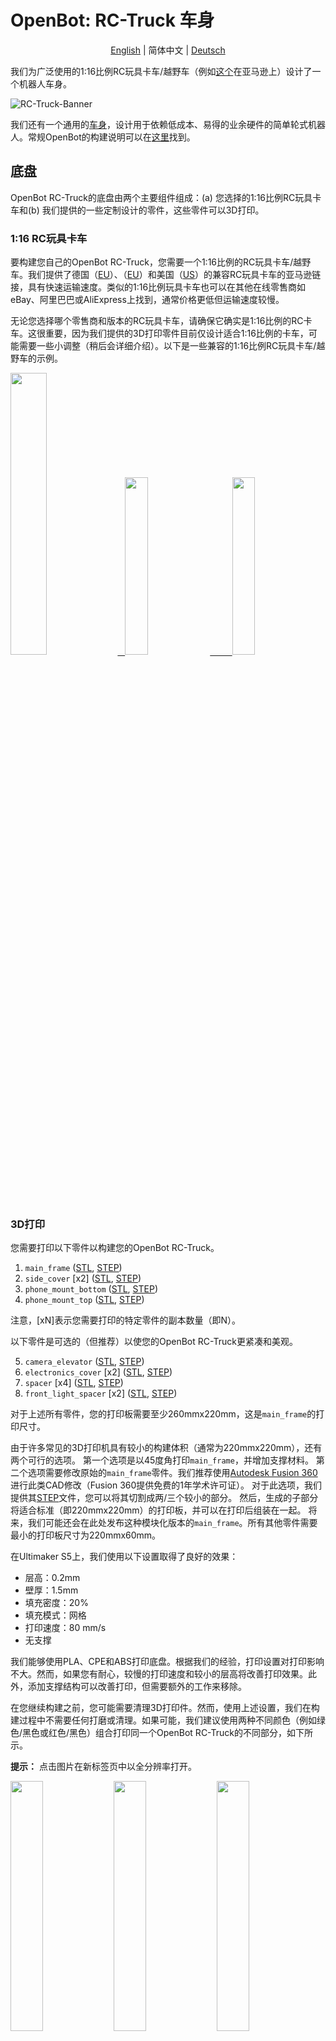 # OpenBot: RC-Truck 车身

<p align="center">
  <a href="README.md">English</a> |
  <span>简体中文</span> |
  <a href="README.de-DE.md">Deutsch</a>
</p>

我们为广泛使用的1:16比例RC玩具卡车/越野车（例如[这个](https://www.amazon.de/dp/B00M3J7DJW)在亚马逊上）设计了一个机器人车身。

![RC-Truck-Banner](/docs/images/rc-truck-banner.jpg)

我们还有一个通用的[车身](/body/)，设计用于依赖低成本、易得的业余硬件的简单轮式机器人。常规OpenBot的构建说明可以在[这里](/body/README.md)找到。

## 底盘

OpenBot RC-Truck的底盘由两个主要组件组成：(a) 您选择的1:16比例RC玩具卡车和(b) 我们提供的一些定制设计的零件，这些零件可以3D打印。

### 1:16 RC玩具卡车

要构建您自己的OpenBot RC-Truck，您需要一个1:16比例的RC玩具卡车/越野车。我们提供了德国（[EU](https://www.amazon.de/dp/B00M3J7DJW)）、（[EU](https://www.amazon.de/dp/B088FGVYNW)）和美国（[US](https://www.amazon.com/gp/product/B09C8XMPQ9)）的兼容RC玩具卡车的亚马逊链接，具有快速运输速度。类似的1:16比例玩具卡车也可以在其他在线零售商如eBay、阿里巴巴或AliExpress上找到，通常价格更低但运输速度较慢。

无论您选择哪个零售商和版本的RC玩具卡车，请确保它确实是1:16比例的RC卡车。这很重要，因为我们提供的3D打印零件目前仅设计适合1:16比例的卡车，可能需要一些小调整（稍后会详细介绍）。以下是一些兼容的1:16比例RC玩具卡车/越野车的示例。

<p float="left">
  <a href="https://www.amazon.de/dp/B00M3J7DJW" target="_blank"> <img src="/docs/images/rc_toy_1.jpg" width="34%" /> &nbsp
  </a>
  <a href="https://www.amazon.com/gp/product/B09C8XMPQ9" target="_blank"> <img src="/docs/images/rc_toy_2.jpg" width="27%" /> &nbsp &nbsp &nbsp &nbsp
  </a>
  <a href="https://www.amazon.de/dp/B088FGVYNW" target="_blank"> <img src="/docs/images/rc_toy_3.jpg" width="27%" />
  </a>
</p>

### 3D打印

您需要打印以下零件以构建您的OpenBot RC-Truck。

1) ```main_frame``` ([STL](cad/rc_truck_body/main_frame.stl), [STEP](cad/rc_truck_body/main_frame.step))
2) ```side_cover``` \[x2\] ([STL](cad/rc_truck_body/side_cover.stl), [STEP](cad/rc_truck_body/side_cover.step))
3) ```phone_mount_bottom``` ([STL](../phone_mount/phone_mount_bottom.stl), [STEP](../phone_mount/phone_mount_bottom.step))
4) ```phone_mount_top``` ([STL](../phone_mount/phone_mount_top.stl), [STEP](../phone_mount/phone_mount_top.step))

注意，\[xN\]表示您需要打印的特定零件的副本数量（即N）。

以下零件是可选的（但推荐）以使您的OpenBot RC-Truck更紧凑和美观。

5) ```camera_elevator``` ([STL](cad/rc_truck_body/camera_elevator.stl), [STEP](cad/rc_truck_body/camera_elevator.step))
6) ```electronics_cover``` \[x2\] ([STL](cad/rc_truck_body/electronics_cover.stl), [STEP](cad/rc_truck_body/electronics_cover.step))
7) ```spacer``` \[x4\] ([STL](cad/rc_truck_body/spacer.stl), [STEP](cad/rc_truck_body/spacer.step))
8) ```front_light_spacer``` \[x2\] ([STL](cad/rc_truck_body/front_light_spacer.stl), [STEP](cad/rc_truck_body/front_light_spacer.step))

对于上述所有零件，您的打印板需要至少260mmx220mm，这是```main_frame```的打印尺寸。

由于许多常见的3D打印机具有较小的构建体积（通常为220mmx220mm），还有两个可行的选项。
第一个选项是以45度角打印```main_frame```，并增加支撑材料。
第二个选项需要修改原始的```main_frame```零件。我们推荐使用[Autodesk Fusion 360](https://www.autodesk.com/products/fusion-360/overview)进行此类CAD修改（Fusion 360提供免费的1年学术许可证）。
对于此选项，我们提供其[STEP](/body/cad/rc_truck_body/main_frame.step)文件，您可以将其切割成两/三个较小的部分。
然后，生成的子部分将适合标准（即220mmx220mm）的打印板，并可以在打印后组装在一起。
将来，我们可能还会在此处发布这种模块化版本的```main_frame```。所有其他零件需要最小的打印板尺寸为220mmx60mm。

在Ultimaker S5上，我们使用以下设置取得了良好的效果：

- 层高：0.2mm
- 壁厚：1.5mm
- 填充密度：20%
- 填充模式：网格
- 打印速度：80 mm/s
- 无支撑

我们能够使用PLA、CPE和ABS打印底盘。根据我们的经验，打印设置对打印影响不大。然而，如果您有耐心，较慢的打印速度和较小的层高将改善打印效果。此外，添加支撑结构可以改善打印，但需要额外的工作来移除。

在您继续构建之前，您可能需要清理3D打印件。然而，使用上述设置，我们在构建过程中不需要任何打磨或清理。如果可能，我们建议使用两种不同颜色（例如绿色/黑色或红色/黑色）组合打印同一个OpenBot RC-Truck的不同部分，如下所示。

**提示：** 点击图片在新标签页中以全分辨率打开。

<p float="left">
  <img src="/docs/images/3d_print_rc_1.png" width="32%" />
  <img src="/docs/images/3d_print_rc_2.png" width="32%" /> 
  <img src="/docs/images/3d_print_rc_3.png" width="32%" />
</p>

## 组装

虽然可以采用类似于常规OpenBot的DIY方法构建您的OpenBot RC-Truck（参见OpenBot的DIY构建组件和说明[这里](/body/README.md)），我们推荐使用OpenBot的[定制PCB](/body/pcb)来构建和组装OpenBot RC-Truck。如果您希望构建更整洁或希望构建多个OpenBot RC-Truck，这个选项是推荐的。使用我们的[定制PCB](/body/pcb)的另一个优势是，您可以使用相同的组件构建并在不同的OpenBot车身之间切换。

### 材料清单

OpenBot RC-Truck主要依赖于易得的业余电子产品。我们提供了德国（EU）和美国（US）具有快速运输速度的亚马逊链接。如果您有耐心等待更长时间，您也可以从AliExpress（AE）以更便宜的价格获得组件。您将需要以下组件。

#### 必需组件

- 1x RC玩具卡车/越野车（[EU](https://www.amazon.de/dp/B00M3J7DJW), [EU](https://www.amazon.de/dp/B088FGVYNW), [US](https://www.amazon.com/gp/product/B09C8XMPQ9)）
- 1x Arduino Nano（[EU](https://www.amazon.de/dp/B01MS7DUEM), [US](https://www.amazon.com/dp/B00NLAMS9C), [AE](https://www.aliexpress.com/item/32866959979.html)）
- 1x OpenBot [定制PCB](/body/pcb)
- 1x USB OTG电缆（[EU](https://www.amazon.de/gp/product/B075M4CQHZ), [US](https://www.amazon.com/dp/B07LBHKTMM), [AE](https://www.aliexpress.com/item/10000330515850.html)）
- 1x 弹簧或橡皮筋（[EU](https://www.amazon.de/gp/product/B01N30EAZO/), [US](https://www.amazon.com/dp/B008RFVWU2), [AE](https://www.aliexpress.com/item/33043769059.html)）
- 6x M3x25螺丝（[EU](https://www.amazon.de/dp/B07KFL3SSV), [US](https://www.amazon.com/dp/B07WJL3P3X), [AE](https://www.aliexpress.com/item/4000173341865.html)）
- 6x M3螺母（[EU](https://www.amazon.de/dp/B07JMF3KMD), [US](https://www.amazon.com/dp/B071NLDW56), [AE](https://www.aliexpress.com/item/32977174437.html)）
- 杜邦线（[EU](https://www.amazon.de/dp/B07KYHBVR7), [US](https://www.amazon.com/dp/B07GD2BWPY), [AE](https://www.aliexpress.com/item/4000766001685.html)）

#### 可选组件

- 1x 超声波传感器（[EU](https://www.amazon.de/dp/B00LSJWRXU), [US](https://www.amazon.com/dp/B0852V181G/), [AE](https://www.aliexpress.com/item/32713522570.html)）
- 2x 开关（[EU](https://www.amazon.de/dp/B07QB22J62), [US](https://www.amazon.com/dp/B01N2U8PK0), [AE](https://www.aliexpress.com/item/1000005699023.html)）
- 4x 橙色LED 5mm（[EU](https://www.amazon.de/gp/product/B01NCL0UTQ), [US](https://www.amazon.com/dp/B077XD7MVB), [AE](https://www.aliexpress.com/item/4000329069943.html)）
- 4x 红色LED 5mm（[EU](https://www.amazon.de/dp/B083HN3CLY), [US](https://www.amazon.com/dp/B077X95F7C), [AE](https://www.aliexpress.com/item/4000329069943.html)）
- 2x 白色LED灯（[EU](https://www.amazon.de/-/en/gp/product/B06XTQSZDX), [US](https://www.amazon.com/gp/product/B01N2UPAD8), [AE](https://de.aliexpress.com/item/1005002991235830.html)）
- LED用可变电阻器（[EU](https://www.amazon.de/gp/product/B081TXJJGV), [US](https://www.amazon.com/dp/B0711MB4TL), [AE](https://de.aliexpress.com/item/1005003610664176.html)）

### 构建说明

**提示：** 点击图片在新标签页中以全分辨率打开。

# 下一步

1. 拆卸遥控玩具卡车。移除其顶部盖子，并按照下图所示从底座上拧下四个安装销。保管好所有四个安装销及其对应的螺丝，因为在所有布线完成后，你将使用它们将```main_frame```安装到遥控卡车车身上。所有兼容的遥控玩具卡车都配有两个电机：一个用于油门，另一个用于转向，还有一个用于油门电机的速度控制器（内置5-7V UBEC）和一个2S 7.4V LiPo电池组。从卡车底座上卸下并移除电池组，并使用随车附带的充电器为其充电。暴露/松开两个电机的线连接器以及速度控制器的UBEC输出。在我们的案例中，UBEC输出为6V。
    <p float="left">
      <img src="/docs/images/rc_truck_disassembly_1.JPG" width="32%" />
      <img src="/docs/images/rc_truck_disassembly_2.JPG" width="32%" /> 
      <img src="/docs/images/rc_truck_disassembly_3.JPG" width="32%" />
    </p>
2. 注意到```main_frame```上的两个尺寸d1和d2（如下图所示）取决于所使用的遥控玩具卡车的型号。我们为[这个](https://www.amazon.de/dp/B00M3J7DJW)遥控玩具卡车型号设计了我们的```main_frame```部件。根据你使用的卡车（1:16比例），你可能需要使用```main_frame``` [STEP](/body/cad/rc_truck_body/main_frame.step)文件稍微调整这些尺寸。我们推荐使用[Autodesk Fusion 360](https://www.autodesk.com/products/fusion-360/overview)进行此类CAD修改（Fusion 360提供免费的一年学术许可证）。另外，注意```main_frame```上的小楔形/三角形表示前进方向。
    <p float="left">
      <img src="/docs/images/main-frame-dimensions.png" width="32%" />
      <img src="/docs/images/main-frame-direction.png" width="32%" />
    </p>   
3. （可选）安装用于为机器人供电的开关。你可以简单地通过剪断从速度控制器到电池的正极线，并将开关焊接在这条线的两个分开的部分之间来实现这一点。请确保开关连接器通过热缩管或电工胶带绝缘，并且电源线足够长，以便在组装后开关可以通过```main_frame```背面的矩形开口（见下图）。
    <p float="left">
      <img src="/docs/images/main-frame-switch.png" width="32%" />
      <img src="/docs/images/switch-power.jpg" width="32%" />
    </p>
4. （可选）通过```main_frame```的前格栅安装超声波传感器。如果需要，可以使用热熔胶将其固定到位。在放置之前，轻轻地将连接器推直。这将使组装后更容易访问连接器。将杜邦线从超声波连接器一直拉到```main_frame```背面的矩形开口。
    <p float="left">
      <img src="/docs/images/install-ultrasonic-1.png" width="32%" />
      <img src="/docs/images/ultrasonic-sensor.jpg" width="32%" />
      <img src="/docs/images/install-ultrasonic-2.png" width="32%" />
    </p>
5. （可选）安装用于指示信号的橙色LED灯，分别在```main_frame```的前部和后部。如果需要，可以使用热熔胶将其固定到位。对于每一侧，即左侧和右侧，你需要将前后LED灯并联连接。为此，只需分别将它们的正极和负极连接在一起。类似于超声波传感器电缆，将正负杜邦线从左右指示信号一直拉到```main_frame```背面的矩形开口，在那里它们将连接到PCB上的相应指示信号引脚（正极和负极）。
    <p float="left">
      <img src="/docs/images/insert-leds-orange-1.png" width="32%" />
      <img src="/docs/images/orange-led.jpg" width="32%" />
      <img src="/docs/images/insert-leds-orange-2.png" width="32%" />
    </p>
**提示：** 为了避免布线时的混乱和潜在的接地错误，建议为所有LED的负极形成一个统一的接地环。这意味着在```main_frame```下方运行一根连接所有LED负极的线。然后，这个接地环可以通过一根杜邦线连接到Arduino Nano的接地引脚，该杜邦线运行到```main_frame```背面的矩形开口。

6. （可选）安装前LED灯。你可以使用热熔胶将底座固定到位，并通过每侧的前开口将灯拧入其相应的底座。通过分别连接正极和负极，将两个前LED灯并联连接。由于这些灯工作在6V，你可以将它们的正极直接连接到UBEC输出。将负极连接到接地环（见上面的提示）。这些LED的内部电阻相当高，因此无需添加任何外部电阻。安装LED灯后，在每侧插入并用热熔胶固定两个```front_light_spacers```以锁定LED。
    <p float="left">
      <img src="/docs/images/insert-lamps-1.png" width="32%" />
      <img src="/docs/images/led-lamp-wiring.jpg" width="32%" />
      <img src="/docs/images/add_front_light_spacer.png" width="32%" />
    </p>
7. （可选）安装用于后灯的红色LED。如果需要，可以使用热熔胶将其固定到位。将所有四个红色LED并联连接；即分别连接它们的正极和负极。负极将接地，而正极将通过适当的分压器连接到UBEC输出（有关分压器构造的详细信息，请参见下一步）。
    <p float="left">
      <img src="/docs/images/insert-leds-red.png" width="32%" />
      <img src="/docs/images/red-led.jpg" width="32%" />
    </p>
8. （可选）为后部红色LED安装分压器。大多数彩色LED（例如红色、橙色、黄色等）工作在2-3V，而不是传统的5V，这是Arduino Nano的正常工作电压。因此，需要一个分压器来安全地操作这些LED。对于指示信号，我们的定制PCB中已经内置了一个分压器。因此，你不需要为使用指示信号（即橙色）LED做任何事情。然而，如果你选择添加后灯，即红色LED，那么需要为它们安装一个外部分压器。我们建议使用10kΩ或更高的可变电阻来制作你的分压器。根据你的UBEC输出电压（在我们的案例中为6V），你需要设置一个输出为2-3V的分压器。这可以通过在电阻的外端施加UBEC输出，并通过旋转其顶部的螺丝并使用数字万用表监测地和中间端子之间的输出电压来完成（见下图）。一旦可变电阻的输出电压，即分压器的电压设置在适当的2-3V范围内，用热熔胶固定其螺丝，并将其固定在```main_frame```下方的一个方便位置。
    <p float="left">
      <img src="/docs/images/variable-resistor.jpg" width="32%" />
      <img src="/docs/images/voltage-divider-animation.png" width="32%" />
    </p>
9. （可选）你还可以使用一个或两个单独的开关来打开和关闭前后LED灯。请按照步骤3中的说明安装一个或多个开关以实现此目的。
10. 现在你几乎完成了机器人的布线。此时，请花一些时间确保```main_frame```下方的所有电线和连接正确并使用热缩管或电工胶带进行良好绝缘。使用热熔胶将任何松散的电线固定到位，以防止它们在组装后接触到车轮或机器人的任何活动部件。确保所有来自电机、速度控制器UBEC、LED和超声波传感器的电缆都可以自由地从```main_frame```背面的矩形开口出来。
11. 使用两颗M3x25螺丝和螺母将```phone_mount_bottom```安装到```main_frame```上。如果你想调整手机支架的垂直高度，可以选择在中间插入一个或多个```camera_elevators```。如果使用```camera_elevator```，你将需要M3x35或更长的螺丝将手机支架安装到```main_frame```上。
    <p float="left">
      <img src="/docs/images/add_phone_mount_bottom.png" width="32%" />
      <img src="/docs/images/add_phone_mount_bottom_elevator.png" width="32%" /> 
    </p>
10. 插入```phone_mount_top```并安装弹簧或橡皮筋。
    <p float="left">
      <img src="/docs/images/add_phone_mount_top.png" width="32%" />
    </p>
11. 将两个```side_covers```插入各自的槽中。
    <p float="left">
      <img src="/docs/images/add_side_covers.png" width="32%" />
      <img src="/docs/images/add_side_covers_2.png" width="32%" />
    </p>    
12. 使用四个安装销及其对应的螺丝将```main_frame```安装到遥控卡车车身上。确保所有电缆连接器和机器人的电源开关可以通过```main_frame```背面的矩形开口进行PCB连接。从```main_frame```前面的三角形开口拉出电池连接器。
    <p float="left">
      <img src="/docs/images/add_main_frame_1.JPG" width="32%" />
      <img src="/docs/images/add_main_frame_2.png" width="32%" />
      <img src="/docs/images/add_main_frame_3.JPG" width="32%" />
    </p>
12. 使用四颗M3x25螺丝和螺母在```main_frame```背面安装PCB，并在中间放置四个```spacers```。将Arduino Nano安装到PCB上，并将USB OTG电缆连接到Arduino Nano的USB端口。
    <p float="left">
      <img src="/docs/images/pcb_assembly.JPG" width="32%" />
    </p>
13. 将超声波传感器电缆连接到PCB上标有“sonar”的连接器。确保传感器和PCB端口之间的正负极和数据线正确匹配。
14. 将左右指示灯LED电缆连接到PCB上的相应指示信号连接器。确保LED正负极的正确极性。
15. 将UBEC输出（+6V）连接到Arduino Nano的Vin引脚（可选，Arduino也可以由手机供电），并将UBEC GND连接到Arduino的GND引脚（在Vin旁边）。
16. 将UBEC输出（+6V）连接到转向伺服电机、前LED灯和通过分压器的后红色LED的正极端子。
17. 将转向伺服电机的地线连接到Arduino的GND引脚。
18. 将油门伺服电机的PWM电缆（来自速度控制器）连接到Arduino Nano或PCB扩展板上的A0引脚。
19. 将转向伺服电机的PWM电缆连接到Arduino Nano或PCB扩展板上的A1引脚。
**提示：** 如果你已经为LED布线创建了一个统一的接地环，那么将接地环电缆连接到Arduino的一个GND引脚。Arduino Nano有三个GND引脚可用。如果你没有构建接地环，那么确保所有LED、转向伺服电机、传感器、Arduino Nano和速度控制器的UBEC共享相同的接地，并进行适当的布线和连接。
21. 将电池组连接到前部，并使用魔术贴或安装胶带将其固定到位。将电池放在前部可以方便地进行充电。这种放置方式还可以在智能手机安装在顶部时帮助平衡机器人的重量。
22. 安装前后```electronics_covers```。从后```electronics_cover```的缝隙中拉出USB OTG电缆，以便将其连接到安卓智能手机。
<p float="left">
      <img src="/docs/images/add_covers_1.png" width="32%" />
      <img src="/docs/images/add_covers_2.JPG" width="32%" />
    </p>

## 下一步

刷入[Arduino固件](../../firmware/README.md)